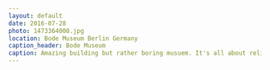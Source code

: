 ```yaml
---
layout: default
date: 2016-07-28
photo: 1473364000.jpg
location: Bode Museum Berlin Germany
caption_header: Bode Museum
caption: Amazing building but rather boring musuem. It's all about religious items and coins.
---
```

